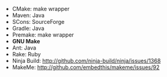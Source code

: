 
- CMake: make wrapper
- Maven: Java
- SCons: SourceForge
- Gradle: Java
- Premake: make wrapper
- **GNU Make**
- Ant: Java
- Rake: Ruby
- Ninja Build: http://github.com/ninja-build/ninja/issues/1368
- MakeMe: http://github.com/embedthis/makeme/issues/92
